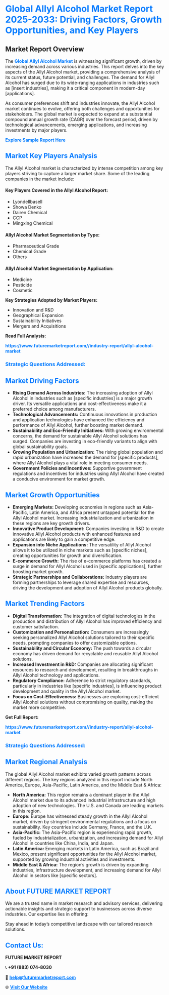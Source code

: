 <h1 style="color: #007BFF;">Global Allyl Alcohol Market Report 2025-2033: Driving Factors, Growth Opportunities, and Key Players</h1>

<section id="overview">
<h2>Market Report Overview</h2>
<p>The <a href="https://www.futuremarketreport.com//industry-report/allyl-alcohol-market" style="color: #007BFF; text-decoration: none;"><strong>Global Allyl Alcohol Market</strong></a> is witnessing significant growth, driven by increasing demand across various industries. This report delves into the key aspects of the Allyl Alcohol market, providing a comprehensive analysis of its current status, future potential, and challenges. The demand for Allyl Alcohol has surged due to its wide-ranging applications in industries such as [insert industries], making it a critical component in modern-day [applications].</p>
<p>As consumer preferences shift and industries innovate, the Allyl Alcohol market continues to evolve, offering both challenges and opportunities for stakeholders. The global market is expected to expand at a substantial compound annual growth rate (CAGR) over the forecast period, driven by technological advancements, emerging applications, and increasing investments by major players.</p>
</section>

<section id="overview">
<p><a href="https://www.futuremarketreport.com//request-sample/reportId=88552" style="color: #007BFF; text-decoration: none;"><strong>Explore Sample Report Here</strong></a></p>
</section>

<section id="key-players">
<h2 style="color: #007BFF;">Market Key Players Analysis</h2>
<p>The Allyl Alcohol market is characterized by intense competition among key players striving to capture a larger market share. Some of the leading companies in the market include:</p>
<h4>Key Players Covered in the Allyl Alcohol Report:</h4>
<ul><li>Lyondellbasell</li><li>Showa Denko</li><li>Dairen Chemical</li><li>CCP</li><li>Mingxing Chemical</li></ul>
<h4>Allyl Alcohol Market Segmentation by Type:</h4>
<ul><li>Pharmaceutical Grade</li><li>Chemical Grade</li><li>Others</li></ul>

<h4>Allyl Alcohol Market Segmentation by Application:</h4>
<ul><li>Medicine</li><li>Pesticide</li><li>Cosmetic</li></ul>
<p><strong>Key Strategies Adopted by Market Players:</strong></p>
<ul>
<li>Innovation and R&D</li>
<li>Geographical Expansion</li>
<li>Sustainability Initiatives</li>
<li>Mergers and Acquisitions</li>
</ul>
</section>

<section>
<p><strong>Read Full Analysis: </strong></p><a href="https://www.futuremarketreport.com//industry-report/allyl-alcohol-market" style="color: #007BFF; text-decoration: none;"><strong>https://www.futuremarketreport.com//industry-report/allyl-alcohol-market</strong></a>
<h3 style="color: #007BFF;">Strategic Questions Addressed:</h3>
</section>

<section id="driving-factors">
<h2 style="color: #007BFF;">Market Driving Factors</h2>
<ul>
<li><strong>Rising Demand Across Industries:</strong> The increasing adoption of Allyl Alcohol in industries such as [specific industries] is a major growth driver. Its versatile applications and cost-effectiveness make it a preferred choice among manufacturers.</li>
<li><strong>Technological Advancements:</strong> Continuous innovations in production and application technologies have enhanced the efficiency and performance of Allyl Alcohol, further boosting market demand.</li>
<li><strong>Sustainability and Eco-Friendly Initiatives:</strong> With growing environmental concerns, the demand for sustainable Allyl Alcohol solutions has surged. Companies are investing in eco-friendly variants to align with global sustainability goals.</li>
<li><strong>Growing Population and Urbanization:</strong> The rising global population and rapid urbanization have increased the demand for [specific products], where Allyl Alcohol plays a vital role in meeting consumer needs.</li>
<li><strong>Government Policies and Incentives:</strong> Supportive government regulations and incentives for industries using Allyl Alcohol have created a conducive environment for market growth.</li>
</ul>
</section>

<section id="growth-opportunities">
<h2 style="color: #007BFF;">Market Growth Opportunities</h2>
<ul>
<li><strong>Emerging Markets:</strong> Developing economies in regions such as Asia-Pacific, Latin America, and Africa present untapped potential for the Allyl Alcohol market. Increasing industrialization and urbanization in these regions are key growth drivers.</li>
<li><strong>Innovative Product Development:</strong> Companies investing in R&D to create innovative Allyl Alcohol products with enhanced features and applications are likely to gain a competitive edge.</li>
<li><strong>Expansion into Niche Applications:</strong> The versatility of Allyl Alcohol allows it to be utilized in niche markets such as [specific niches], creating opportunities for growth and diversification.</li>
<li><strong>E-commerce Growth:</strong> The rise of e-commerce platforms has created a surge in demand for Allyl Alcohol used in [specific applications], further boosting market growth.</li>
<li><strong>Strategic Partnerships and Collaborations:</strong> Industry players are forming partnerships to leverage shared expertise and resources, driving the development and adoption of Allyl Alcohol products globally.</li>
</ul>
</section>

<section id="trending-factors">
<h2 style="color: #007BFF;">Market Trending Factors</h2>
<ul>
<li><strong>Digital Transformation:</strong> The integration of digital technologies in the production and distribution of Allyl Alcohol has improved efficiency and customer satisfaction.</li>
<li><strong>Customization and Personalization:</strong> Consumers are increasingly seeking personalized Allyl Alcohol solutions tailored to their specific needs, prompting companies to offer customizable options.</li>
<li><strong>Sustainability and Circular Economy:</strong> The push towards a circular economy has driven demand for recyclable and reusable Allyl Alcohol solutions.</li>
<li><strong>Increased Investment in R&D:</strong> Companies are allocating significant resources to research and development, resulting in breakthroughs in Allyl Alcohol technology and applications.</li>
<li><strong>Regulatory Compliance:</strong> Adherence to strict regulatory standards, particularly in industries like [specific industries], is influencing product development and quality in the Allyl Alcohol market.</li>
<li><strong>Focus on Cost-Effectiveness:</strong> Businesses are exploring cost-efficient Allyl Alcohol solutions without compromising on quality, making the market more competitive.</li>
</ul>
</section>

<section>
<p><strong>Get Full Report: </strong></p><a href="https://www.futuremarketreport.com//industry-report/allyl-alcohol-market" style="color: #007BFF; text-decoration: none;"><strong>https://www.futuremarketreport.com//industry-report/allyl-alcohol-market</strong></a>
<h3 style="color: #007BFF;">Strategic Questions Addressed:</h3>
</section>


<section id="regional-analysis">
<h2 style="color: #007BFF;">Market Regional Analysis</h2>
<p>The global Allyl Alcohol market exhibits varied growth patterns across different regions. The key regions analyzed in this report include North America, Europe, Asia-Pacific, Latin America, and the Middle East & Africa:</p>
<ul>
<li><strong>North America:</strong> This region remains a dominant player in the Allyl Alcohol market due to its advanced industrial infrastructure and high adoption of new technologies. The U.S. and Canada are leading markets in this region.</li>
<li><strong>Europe:</strong> Europe has witnessed steady growth in the Allyl Alcohol market, driven by stringent environmental regulations and a focus on sustainability. Key countries include Germany, France, and the U.K.</li>
<li><strong>Asia-Pacific:</strong> The Asia-Pacific region is experiencing rapid growth, fueled by industrialization, urbanization, and increasing demand for Allyl Alcohol in countries like China, India, and Japan.</li>
<li><strong>Latin America:</strong> Emerging markets in Latin America, such as Brazil and Mexico, present significant opportunities for the Allyl Alcohol market, supported by growing industrial activities and investments.</li>
<li><strong>Middle East & Africa:</strong> The region’s growth is driven by expanding industries, infrastructure development, and increasing demand for Allyl Alcohol in sectors like [specific sectors].</li>
</ul>
</section>

<footer>
<h2 style="color: #007BFF;">About FUTURE MARKET REPORT</h2>
<p>We are a trusted name in market research and advisory services, delivering actionable insights and strategic support to businesses across diverse industries. Our expertise lies in offering:</p>

<p>Stay ahead in today’s competitive landscape with our tailored research solutions.</p>

<h2 style="color: #007BFF;">Contact Us:</h2>
<p><strong>FUTURE MARKET REPORT</strong></p>
<p>📞 <strong>+91 (883) 074-8030</strong></p>
<p>📧 <strong><a href="mailto:help@futuremarketreport.com" style="color: #007BFF;">help@futuremarketreport.com</a></strong></p>
<p>🌐 <strong><a href="https://www.futuremarketreport.com/" style="color: #007BFF;">Visit Our Website</a></strong></p>
</footer>